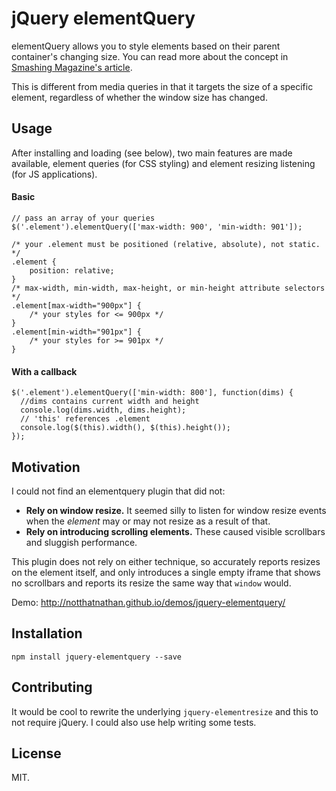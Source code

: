 # jQuery elementQuery
elementQuery allows you to style elements based on their parent container's changing size. You can read more about the concept in [Smashing Magazine's article](http://www.smashingmagazine.com/2013/06/media-queries-are-not-the-answer-element-query-polyfill/).

This is different from media queries in that it targets the size of a specific element, regardless of whether the window size has changed.

## Usage
After installing and loading (see below), two main features are made available, element queries (for CSS styling) and element resizing listening (for JS applications).

#### Basic
```
// pass an array of your queries
$('.element').elementQuery(['max-width: 900', 'min-width: 901']);
```
```
/* your .element must be positioned (relative, absolute), not static. */
.element {
	position: relative;
}
/* max-width, min-width, max-height, or min-height attribute selectors */
.element[max-width="900px"] {
	/* your styles for <= 900px */
}
.element[min-width="901px"] {
	/* your styles for >= 901px */
}
```

#### With a callback
```
$('.element').elementQuery(['min-width: 800'], function(dims) {
  //dims contains current width and height
  console.log(dims.width, dims.height);
  // 'this' references .element
  console.log($(this).width(), $(this).height());
});
```

## Motivation

I could not find an elementquery plugin that did not:

- **Rely on window resize.** It seemed silly to listen for window resize events when the *element* may or may not resize as a result of that.
- **Rely on introducing scrolling elements.** These caused visible scrollbars and sluggish performance.

This plugin does not rely on either technique, so accurately reports resizes on the element itself, and only introduces a single empty iframe that shows no scrollbars and reports its resize the same way that `window` would.

Demo: http://notthatnathan.github.io/demos/jquery-elementquery/

## Installation

```
npm install jquery-elementquery --save
```

## Contributing

It would be cool to rewrite the underlying `jquery-elementresize` and this to not require jQuery. I could also use help writing some tests.

## License

MIT.
